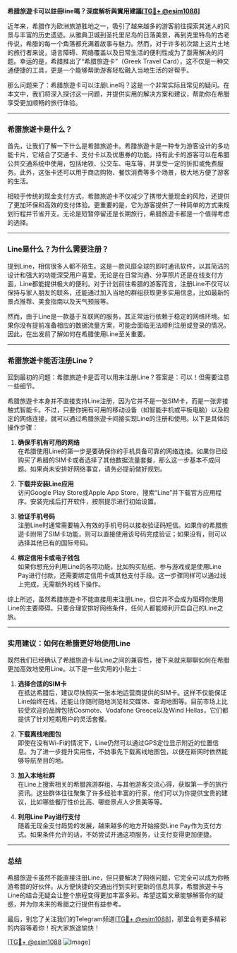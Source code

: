 **希腊旅遊卡可以註冊line嗎？深度解析與實用建議[[TG💪+ @esim1088](https://t.me/s/esim1088)]**

近年来，希腊作为欧洲旅游胜地之一，吸引了越来越多的游客前往探索其迷人的风景与丰富的历史遗迹。从雅典卫城到圣托里尼岛的日落美景，再到克里特岛的古老传说，希腊的每一个角落都充满着故事与魅力。然而，对于许多初次踏上这片土地的旅行者来说，语言障碍、网络覆盖以及日常生活的便利性成为了亟需解决的问题。幸运的是，希腊推出了“希腊旅遊卡”（Greek Travel Card），这不仅是一种交通便捷的工具，更是一个能够帮助游客轻松融入当地生活的好帮手。

那么问题来了：希腊旅遊卡可以注册Line吗？这是一个非常实际且常见的疑问。在本文中，我们将深入探讨这一问题，并提供实用的解决方案和建议，帮助你在希腊享受更加顺畅的旅行体验。

---

### 希腊旅遊卡是什么？

首先，让我们了解一下什么是希腊旅遊卡。希腊旅遊卡是一种专为游客设计的多功能卡片，它结合了交通卡、支付卡以及优惠券的功能。持有此卡的游客可以在希腊公共交通系统中使用，包括地铁、公交车、电车等，并享受一定的折扣或免费服务。此外，这张卡还可以用于商店购物、餐饮消费等多个场景，极大地方便了游客的生活。

相较于传统的现金支付方式，希腊旅遊卡不仅减少了携带大量现金的风险，还提供了更加环保和高效的支付体验。更重要的是，它为游客提供了一种简单的方式来规划行程并节省开支。无论是短暂停留还是长期旅行，希腊旅遊卡都是一个值得考虑的选择。

---

### Line是什么？为什么需要注册？

提到Line，相信很多人都不陌生。这是一款风靡全球的即时通讯软件，以其简洁的设计和强大的功能深受用户喜爱。无论是在日常沟通、分享照片还是在线支付方面，Line都能提供极大的便利。对于计划前往希腊的游客而言，注册Line不仅可以保持与家人朋友的联系，还能通过加入当地的群组获取更多实用信息，比如最新的景点推荐、美食指南以及天气预报等。

然而，由于Line是一款基于互联网的服务，其正常运行依赖于稳定的网络环境。如果你没有提前准备相应的数据流量方案，可能会面临无法顺利注册或登录的情况。因此，在出发前了解如何在希腊使用Line至关重要。

---

### 希腊旅遊卡能否注册Line？

回到最初的问题：希腊旅遊卡是否可以用来注册Line？答案是：可以！但需要注意一些细节。

希腊旅遊卡本身并不直接支持Line注册，因为它并不是一张SIM卡，而是一张非接触式智能卡。不过，只要你拥有可用的移动设备（如智能手机或平板电脑）以及稳定的网络连接，就可以通过希腊旅遊卡间接实现Line的注册和使用。以下是具体的操作步骤：

1. **确保手机有可用的网络**  
   在希腊使用Line的第一步是要确保你的手机具备可靠的网络连接。如果你已经购买了希腊的SIM卡或者选择了其他数据流量套餐，那么这一步基本不成问题。如果尚未安排好网络事宜，请务必提前做好规划。

2. **下载并安装Line应用**  
   访问Google Play Store或Apple App Store，搜索“Line”并下载官方应用程序。安装完成后打开软件，按照提示进行初始设置。

3. **验证手机号码**  
   注册Line时通常需要输入有效的手机号码以接收验证码短信。如果你的希腊旅遊卡附带了SIM卡功能，则可以直接使用该号码完成验证；如果没有，则可以选择其他已有的国际号码。

4. **绑定信用卡或电子钱包**  
   如果你想充分利用Line的各项功能，比如购买贴纸、参与游戏或是使用Line Pay进行付款，还需要绑定信用卡或其他支付手段。这一步骤同样可以通过线上完成，无需额外的线下操作。

综上所述，虽然希腊旅遊卡不能直接用来注册Line，但它并不会成为阻碍你使用Line的主要障碍。只要合理安排好网络条件，任何人都能顺利开启自己的Line之旅。

---

### 实用建议：如何在希腊更好地使用Line

既然我们已经确认了希腊旅遊卡与Line之间的兼容性，接下来就来聊聊如何在希腊更加高效地使用Line。以下是一些实用的小贴士：

1. **选择合适的SIM卡**  
   在抵达希腊后，建议尽快购买一张本地运营商提供的SIM卡。这样不仅能保证Line始终在线，还能让你随时随地浏览社交媒体、查询地图等。目前市场上比较受欢迎的品牌包括Cosmote、Vodafone Greece以及Wind Hellas，它们都提供了针对短期用户的灵活套餐。

2. **下载离线地图包**  
   即使在没有Wi-Fi的情况下，Line仍然可以通过GPS定位显示附近的位置信息。为了进一步提升实用性，不妨事先下载离线地图包，以便在断网时依然能够导航至目的地。

3. **加入本地社群**  
   在Line上搜索相关的希腊旅游群组，与其他游客交流心得，获取第一手的旅行资讯。这些群体往往聚集了许多经验丰富的行家，他们可以为你提供宝贵的建议，比如哪些餐厅性价比高、哪些景点人少景美等等。

4. **利用Line Pay进行支付**  
   随着无现金支付趋势的发展，越来越多的地方开始接受Line Pay作为支付方式。如果条件允许的话，不妨尝试开通这项服务，让支付变得更加便捷。

---

### 总结

希腊旅遊卡虽然不能直接注册Line，但只要解决了网络问题，它完全可以成为你畅游希腊的好伙伴。从方便快捷的交通出行到实时更新的信息共享，希腊旅遊卡与Line的结合无疑会让整个旅程变得更加丰富多彩。希望这篇文章能够解答你的疑惑，并为你未来的希腊之行提供有益参考。

最后，别忘了关注我们的Telegram频道[[TG💪+ @esim1088](https://t.me/s/esim1088)]，那里会有更多精彩的内容等着你！祝大家旅途愉快！

[[TG💪+ @esim1088](https://t.me/s/esim1088) ![Image](https://i.postimg.cc/4NQfJmqS/Snipaste-2025-05-13-00-14-12.png)]